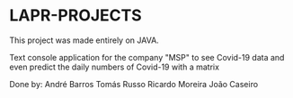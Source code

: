 # LAPR-PROJECTS

This project was made entirely on JAVA.

Text console application for the company "MSP" to see Covid-19 data and even predict the daily numbers of Covid-19 with a matrix

Done by:
André Barros
Tomás Russo
Ricardo Moreira
João Caseiro
